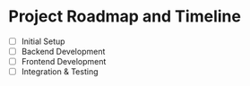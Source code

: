# Project Roadmap and Timeline

- [ ] Initial Setup
- [ ] Backend Development
- [ ] Frontend Development
- [ ] Integration & Testing
